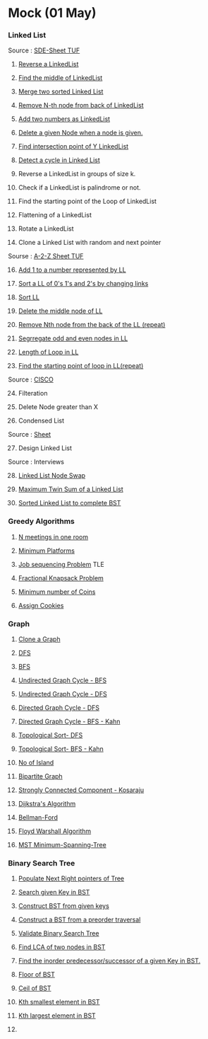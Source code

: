 # Mock (01 May)

### Linked List

Source : [SDE-Sheet TUF](https://takeuforward.org/interviews/strivers-sde-sheet-top-coding-interview-problems/) 

1. [Reverse a LinkedList](https://leetcode.com/problems/reverse-linked-list/)
     
2. [Find the middle of LinkedList](https://leetcode.com/problems/middle-of-the-linked-list/)

3. [Merge two sorted Linked List](https://leetcode.com/problems/merge-two-sorted-lists/description/)

4. [Remove N-th node from back of LinkedList](https://leetcode.com/problems/remove-nth-node-from-end-of-list/description/)

5. [Add two numbers as LinkedList](https://leetcode.com/problems/add-two-numbers/)

6. [Delete a given Node when a node is given.](https://leetcode.com/problems/delete-node-in-a-linked-list/description/)

7. [Find intersection point of Y LinkedList](https://leetcode.com/problems/intersection-of-two-linked-lists/description/)

8. [Detect a cycle in Linked List](https://leetcode.com/problems/linked-list-cycle/description/)

9. Reverse a LinkedList in groups of size k.

10. Check if a LinkedList is palindrome or not.

11. Find the starting point of the Loop of LinkedList

12. Flattening of a LinkedList

13. Rotate a LinkedList

14. Clone a Linked List with random and next pointer


Sourse : [A-2-Z Sheet TUF](https://takeuforward.org/strivers-a2z-dsa-course/strivers-a2z-dsa-course-sheet-2) 

16. [Add 1 to a number represented by LL](https://www.naukri.com/code360/problems/add-one-to-linked-list_920557?leftPanelTabValue=PROBLEM)

17. [Sort a LL of 0's 1's and 2's by changing links](https://www.naukri.com/code360/problems/sort-linked-list-of-0s-1s-2s_1071937)

18. [Sort LL](https://leetcode.com/problems/sort-list/description/)

19. [Delete the middle node of LL](https://leetcode.com/problems/delete-the-middle-node-of-a-linked-list/)

20. [Remove Nth node from the back of the LL (repeat)](https://leetcode.com/problems/remove-nth-node-from-end-of-list/)

21. [Segrregate odd and even nodes in LL](https://leetcode.com/problems/odd-even-linked-list/description/)

22. [Length of Loop in LL](https://www.naukri.com/code360/problems/find-length-of-loop_8160455)

23. [Find the starting point of loop in LL(repeat)](https://leetcode.com/problems/linked-list-cycle-ii/)

Source : [CISCO](https://leetcode.com/discuss/post/6638137/cisco-oa-linked-list-all-by-anujcodez-ok6u/)

24. Filteration

25. Delete Node greater than X

26. Condensed List

Source : [Sheet](https://leetcode.com/discuss/post/6638137/cisco-oa-linked-list-all-by-anujcodez-ok6u/)

27. Design Linked List

Source : Interviews

28. [Linked List Node Swap](https://leetcode.com/discuss/post/957892/amazon-round-1-interview-linkedlist-node-uw1o/)

29. [Maximum Twin Sum of a Linked List](https://leetcode.com/discuss/post/2024323/amazon-oa-sum-of-subarray-linkedlist-by-99dti/)

30. [Sorted Linked List to complete BST](https://leetcode.com/discuss/post/2682309/intuit-online-sorted-linked-list-to-comp-d4bu/) 

### Greedy Algorithms

1. [N meetings in one room](https://www.geeksforgeeks.org/problems/n-meetings-in-one-room-1587115620/1)

2. [Minimum Platforms](https://www.geeksforgeeks.org/problems/minimum-platforms-1587115620/1)

3. [Job sequencing Problem](https://www.geeksforgeeks.org/problems/job-sequencing-problem-1587115620/1) TLE

4. [Fractional Knapsack Problem](https://www.geeksforgeeks.org/problems/fractional-knapsack-1587115620/1)

5. [Minimum number of Coins](https://www.geeksforgeeks.org/problems/-minimum-number-of-coins4426/1)

6. [Assign Cookies](https://leetcode.com/problems/assign-cookies/description/)

### Graph

1. [Clone a Graph]()

2. [DFS](https://www.geeksforgeeks.org/problems/depth-first-traversal-for-a-graph/0)

3. [BFS](https://www.geeksforgeeks.org/problems/bfs-traversal-of-graph/1)

4. [Undirected Graph Cycle - BFS](https://www.geeksforgeeks.org/problems/detect-cycle-in-an-undirected-graph/0)

5. [Undirected Graph Cycle - DFS](https://www.geeksforgeeks.org/problems/detect-cycle-in-an-undirected-graph/0)

6. [Directed Graph Cycle - DFS](https://www.geeksforgeeks.org/problems/detect-cycle-in-a-directed-graph/1)

7. [Directed Graph Cycle - BFS - Kahn](https://www.geeksforgeeks.org/problems/detect-cycle-in-a-directed-graph/1)

8. [Topological Sort- DFS](https://www.geeksforgeeks.org/problems/topological-sort/0)

9. [Topological Sort- BFS - Kahn](https://www.geeksforgeeks.org/problems/topological-sort/0)

10. [No of Island](https://leetcode.com/problems/number-of-islands/description/)

11. [Bipartite Graph](https://leetcode.com/problems/is-graph-bipartite/description/)

12. [Strongly Connected Component - Kosaraju](https://www.geeksforgeeks.org/problems/strongly-connected-components-kosarajus-algo/0)

13. [Dijkstra's Algorithm](https://www.geeksforgeeks.org/problems/implementing-dijkstra-set-1-adjacency-matrix/1)

14. [Bellman-Ford](https://www.geeksforgeeks.org/problems/distance-from-the-source-bellman-ford-algorithm/1)

15. [Floyd Warshall Algorithm](https://www.geeksforgeeks.org/problems/implementing-floyd-warshall2042/1)

16. [MST Minimum-Spanning-Tree](https://www.geeksforgeeks.org/problems/minimum-spanning-tree/1)

### Binary Search Tree

1. [Populate Next Right pointers of Tree]()

2. [Search given Key in BST]()

3. [Construct BST from given keys]()

4. [Construct a BST from a preorder traversal](https://leetcode.com/problems/construct-binary-search-tree-from-preorder-traversal/description/)

5. [Validate Binary Search Tree](https://leetcode.com/problems/validate-binary-search-tree/description/)

6. [Find LCA of two nodes in BST](https://leetcode.com/problems/lowest-common-ancestor-of-a-binary-search-tree/description/)

7. [Find the inorder predecessor/successor of a given Key in BST.]()

8. [Floor of BST](https://www.geeksforgeeks.org/problems/floor-in-bst/1)

9. [Ceil of BST](https://www.geeksforgeeks.org/problems/implementing-ceil-in-bst/1)

10. [Kth smallest element in BST](https://leetcode.com/problems/kth-smallest-element-in-a-bst/description/)

11. [Kth largest element in BST](https://www.geeksforgeeks.org/problems/kth-largest-element-in-bst/1)

12. []()